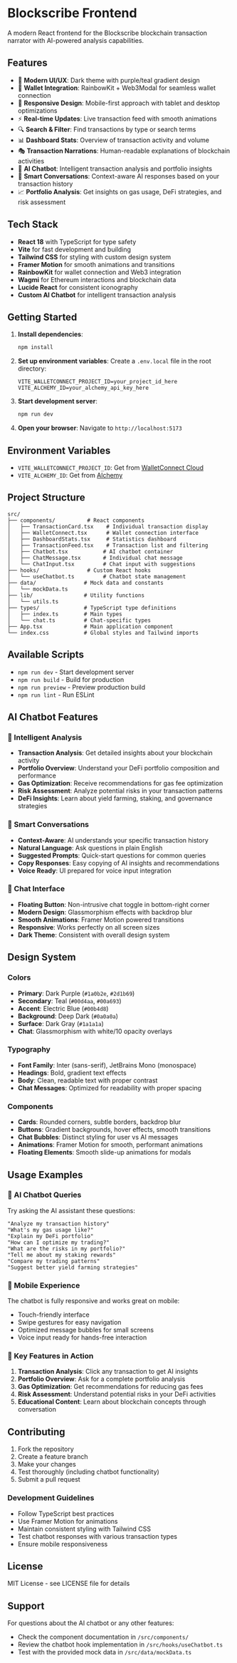 # Blockscribe Frontend

A modern React frontend for the Blockscribe blockchain transaction narrator with AI-powered analysis capabilities.

## Features

- 🎨 **Modern UI/UX**: Dark theme with purple/teal gradient design
- 🔗 **Wallet Integration**: RainbowKit + Web3Modal for seamless wallet connection
- 📱 **Responsive Design**: Mobile-first approach with tablet and desktop optimizations
- ⚡ **Real-time Updates**: Live transaction feed with smooth animations
- 🔍 **Search & Filter**: Find transactions by type or search terms
- 📊 **Dashboard Stats**: Overview of transaction activity and volume
- 🎭 **Transaction Narrations**: Human-readable explanations of blockchain activities
- 🤖 **AI Chatbot**: Intelligent transaction analysis and portfolio insights
- 💬 **Smart Conversations**: Context-aware AI responses based on your transaction history
- 📈 **Portfolio Analysis**: Get insights on gas usage, DeFi strategies, and risk assessment

## Tech Stack

- **React 18** with TypeScript for type safety
- **Vite** for fast development and building
- **Tailwind CSS** for styling with custom design system
- **Framer Motion** for smooth animations and transitions
- **RainbowKit** for wallet connection and Web3 integration
- **Wagmi** for Ethereum interactions and blockchain data
- **Lucide React** for consistent iconography
- **Custom AI Chatbot** for intelligent transaction analysis

## Getting Started

1. **Install dependencies**:
   ```bash
   npm install
   ```

2. **Set up environment variables**:
   Create a `.env.local` file in the root directory:
   ```env
   VITE_WALLETCONNECT_PROJECT_ID=your_project_id_here
   VITE_ALCHEMY_ID=your_alchemy_api_key_here
   ```

3. **Start development server**:
   ```bash
   npm run dev
   ```

4. **Open your browser**:
   Navigate to `http://localhost:5173`

## Environment Variables

- `VITE_WALLETCONNECT_PROJECT_ID`: Get from [WalletConnect Cloud](https://cloud.walletconnect.com/)
- `VITE_ALCHEMY_ID`: Get from [Alchemy](https://www.alchemy.com/)

## Project Structure

```
src/
├── components/          # React components
│   ├── TransactionCard.tsx    # Individual transaction display
│   ├── WalletConnect.tsx      # Wallet connection interface
│   ├── DashboardStats.tsx     # Statistics dashboard
│   ├── TransactionFeed.tsx    # Transaction list and filtering
│   ├── Chatbot.tsx           # AI chatbot container
│   ├── ChatMessage.tsx       # Individual chat message
│   └── ChatInput.tsx         # Chat input with suggestions
├── hooks/               # Custom React hooks
│   └── useChatbot.ts         # Chatbot state management
├── data/               # Mock data and constants
│   └── mockData.ts
├── lib/                # Utility functions
│   └── utils.ts
├── types/              # TypeScript type definitions
│   ├── index.ts        # Main types
│   └── chat.ts         # Chat-specific types
├── App.tsx             # Main application component
└── index.css           # Global styles and Tailwind imports
```

## Available Scripts

- `npm run dev` - Start development server
- `npm run build` - Build for production
- `npm run preview` - Preview production build
- `npm run lint` - Run ESLint

## AI Chatbot Features

### 🤖 Intelligent Analysis
- **Transaction Analysis**: Get detailed insights about your blockchain activity
- **Portfolio Overview**: Understand your DeFi portfolio composition and performance
- **Gas Optimization**: Receive recommendations for gas fee optimization
- **Risk Assessment**: Analyze potential risks in your transaction patterns
- **DeFi Insights**: Learn about yield farming, staking, and governance strategies

### 💬 Smart Conversations
- **Context-Aware**: AI understands your specific transaction history
- **Natural Language**: Ask questions in plain English
- **Suggested Prompts**: Quick-start questions for common queries
- **Copy Responses**: Easy copying of AI insights and recommendations
- **Voice Ready**: UI prepared for voice input integration

### 🎨 Chat Interface
- **Floating Button**: Non-intrusive chat toggle in bottom-right corner
- **Modern Design**: Glassmorphism effects with backdrop blur
- **Smooth Animations**: Framer Motion powered transitions
- **Responsive**: Works perfectly on all screen sizes
- **Dark Theme**: Consistent with overall design system

## Design System

### Colors
- **Primary**: Dark Purple (`#1a0b2e`, `#2d1b69`)
- **Secondary**: Teal (`#00d4aa`, `#00a693`)
- **Accent**: Electric Blue (`#00b4d8`)
- **Background**: Deep Dark (`#0a0a0a`)
- **Surface**: Dark Gray (`#1a1a1a`)
- **Chat**: Glassmorphism with white/10 opacity overlays

### Typography
- **Font Family**: Inter (sans-serif), JetBrains Mono (monospace)
- **Headings**: Bold, gradient text effects
- **Body**: Clean, readable text with proper contrast
- **Chat Messages**: Optimized for readability with proper spacing

### Components
- **Cards**: Rounded corners, subtle borders, backdrop blur
- **Buttons**: Gradient backgrounds, hover effects, smooth transitions
- **Chat Bubbles**: Distinct styling for user vs AI messages
- **Animations**: Framer Motion for smooth, performant animations
- **Floating Elements**: Smooth slide-up animations for modals

## Usage Examples

### 🤖 AI Chatbot Queries

Try asking the AI assistant these questions:

```
"Analyze my transaction history"
"What's my gas usage like?"
"Explain my DeFi portfolio"
"How can I optimize my trading?"
"What are the risks in my portfolio?"
"Tell me about my staking rewards"
"Compare my trading patterns"
"Suggest better yield farming strategies"
```

### 📱 Mobile Experience

The chatbot is fully responsive and works great on mobile:
- Touch-friendly interface
- Swipe gestures for easy navigation
- Optimized message bubbles for small screens
- Voice input ready for hands-free interaction

### 🎯 Key Features in Action

1. **Transaction Analysis**: Click any transaction to get AI insights
2. **Portfolio Overview**: Ask for a complete portfolio analysis
3. **Gas Optimization**: Get recommendations for reducing gas fees
4. **Risk Assessment**: Understand potential risks in your DeFi activities
5. **Educational Content**: Learn about blockchain concepts through conversation

## Contributing

1. Fork the repository
2. Create a feature branch
3. Make your changes
4. Test thoroughly (including chatbot functionality)
5. Submit a pull request

### Development Guidelines

- Follow TypeScript best practices
- Use Framer Motion for animations
- Maintain consistent styling with Tailwind CSS
- Test chatbot responses with various transaction types
- Ensure mobile responsiveness

## License

MIT License - see LICENSE file for details

## Support

For questions about the AI chatbot or any other features:
- Check the component documentation in `/src/components/`
- Review the chatbot hook implementation in `/src/hooks/useChatbot.ts`
- Test with the provided mock data in `/src/data/mockData.ts`